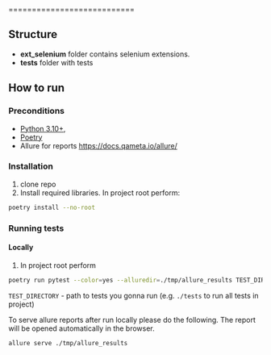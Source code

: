 ===========================

## Structure
- **ext_selenium** folder contains selenium extensions.
- **tests** folder with tests

## How to run
### Preconditions
- [Python 3.10+](https://www.python.org/downloads), <br>
- [Poetry](https://python-poetry.org/docs/#installation) <br>
- Allure for reports https://docs.qameta.io/allure/

### Installation
1. clone repo
2. Install required libraries. In project root perform:
```sh
poetry install --no-root
```

### Running tests
#### Locally
1. In project root perform
```sh
poetry run pytest --color=yes --alluredir=./tmp/allure_results TEST_DIRECTORY
```
`TEST_DIRECTORY` - path to tests you gonna run (e.g. `./tests` to run all tests in project)

To serve allure reports after run locally please do the following. The report will be opened automatically in the browser.
```sh
allure serve ./tmp/allure_results
```
